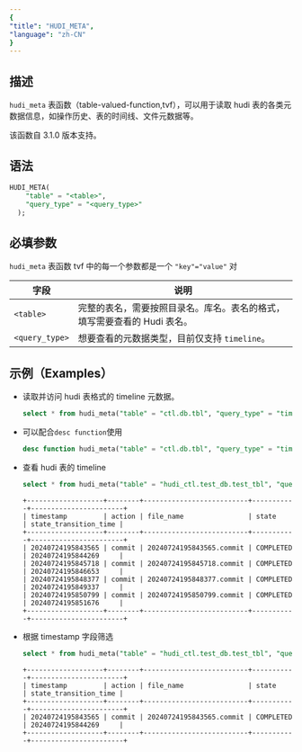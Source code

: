 ```yaml
---
{
"title": "HUDI_META",
"language": "zh-CN"
}
---
```


## 描述

`hudi_meta` 表函数（table-valued-function,tvf），可以用于读取 hudi 表的各类元数据信息，如操作历史、表的时间线、文件元数据等。

该函数自 3.1.0 版本支持。

## 语法

```sql
HUDI_META(
    "table" = "<table>", 
    "query_type" = "<query_type>"
  );
```

## 必填参数
`hudi_meta` 表函数 tvf 中的每一个参数都是一个 `"key"="value"` 对

| 字段             | 说明                                                      |
|----------------|---------------------------------------------------------|
| `<table>`      | 完整的表名，需要按照目录名。库名。表名的格式，填写需要查看的 Hudi 表名。                 |
| `<query_type>` | 想要查看的元数据类型，目前仅支持 `timeline`。                            |


## 示例（Examples）

- 读取并访问 hudi 表格式的 timeline 元数据。

    ```sql
    select * from hudi_meta("table" = "ctl.db.tbl", "query_type" = "timeline");
    
    ```

- 可以配合`desc function`使用

    ```sql
    desc function hudi_meta("table" = "ctl.db.tbl", "query_type" = "timeline");
    ```

- 查看 hudi 表的 timeline

    ```sql
    select * from hudi_meta("table" = "hudi_ctl.test_db.test_tbl", "query_type" = "timeline");
    ```
    ```text
    +-------------------+--------+--------------------------+-----------+-----------------------+
    | timestamp         | action | file_name                | state     | state_transition_time |
    +-------------------+--------+--------------------------+-----------+-----------------------+
    | 20240724195843565 | commit | 20240724195843565.commit | COMPLETED | 20240724195844269     |
    | 20240724195845718 | commit | 20240724195845718.commit | COMPLETED | 20240724195846653     |
    | 20240724195848377 | commit | 20240724195848377.commit | COMPLETED | 20240724195849337     |
    | 20240724195850799 | commit | 20240724195850799.commit | COMPLETED | 20240724195851676     |
    +-------------------+--------+--------------------------+-----------+-----------------------+
    ```

- 根据 timestamp 字段筛选

    ```sql
    select * from hudi_meta("table" = "hudi_ctl.test_db.test_tbl", "query_type" = "timeline") where timestamp = 20240724195843565;
    ```
    ```text
    +-------------------+--------+--------------------------+-----------+-----------------------+
    | timestamp         | action | file_name                | state     | state_transition_time |
    +-------------------+--------+--------------------------+-----------+-----------------------+
    | 20240724195843565 | commit | 20240724195843565.commit | COMPLETED | 20240724195844269     |
    +-------------------+--------+--------------------------+-----------+-----------------------+
    ```
